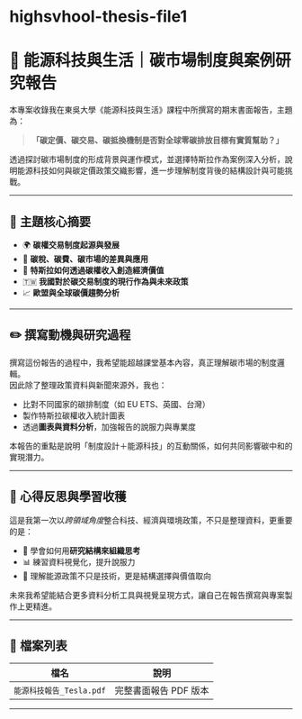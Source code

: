 # highsvhool-thesis-file1
# 📘 能源科技與生活｜碳市場制度與案例研究報告

本專案收錄我在東吳大學《能源科技與生活》課程中所撰寫的期末書面報告，主題為：

> **「碳定價、碳交易、碳抵換機制是否對全球零碳排放目標有實質幫助？」**

透過探討碳市場制度的形成背景與運作模式，並選擇特斯拉作為案例深入分析，說明能源科技如何與碳定價政策交織影響，進一步理解制度背後的結構設計與可能挑戰。

---

## 🔎 主題核心摘要

- 🌍 **碳權交易制度起源與發展**
- 💸 **碳稅、碳費、碳市場的差異與應用**
- 🚗 **特斯拉如何透過碳權收入創造經濟價值**
- 🇹🇼 **我國對於碳交易制度的現行作為與未來政策**
- 📈 **歐盟與全球碳價趨勢分析**

---

## ✏️ 撰寫動機與研究過程

撰寫這份報告的過程中，我希望能超越課堂基本內容，真正理解碳市場的制度邏輯。  
因此除了整理政策資料與新聞來源外，我也：

- 比對不同國家的碳排制度（如 EU ETS、英國、台灣）
- 製作特斯拉碳權收入統計圖表
- 透過**圖表與資料分析**，加強報告的說服力與專業度

本報告的重點是說明「制度設計＋能源科技」的互動關係，如何共同影響碳中和的實現潛力。

---

## 🤔 心得反思與學習收穫

這是我第一次以*跨領域角度*整合科技、經濟與環境政策，不只是整理資料，更重要的是：

- 🧠 學會如何用**研究結構來組織思考**
- 📊 練習資料視覺化，提升說服力
- 🌱 理解能源政策不只是技術，更是結構選擇與價值取向

未來我希望能結合更多資料分析工具與視覺呈現方式，讓自己在報告撰寫與專案製作上更精進。

---

## 📎 檔案列表

| 檔名 | 說明 |
|------|------|
| `能源科技報告_Tesla.pdf` | 完整書面報告 PDF 版本 |

---

